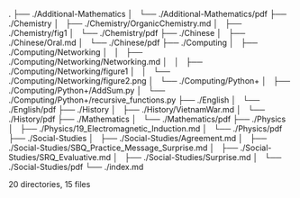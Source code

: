 .
├── ./Additional-Mathematics
│   └── ./Additional-Mathematics/pdf
├── ./Chemistry
│   ├── ./Chemistry/OrganicChemistry.md
│   ├── ./Chemistry/fig1
│   └── ./Chemistry/pdf
├── ./Chinese
│   ├── ./Chinese/Oral.md
│   └── ./Chinese/pdf
├── ./Computing
│   ├── ./Computing/Networking
│   │   ├── ./Computing/Networking/Networking.md
│   │   ├── ./Computing/Networking/figure1
│   │   └── ./Computing/Networking/figure2.png
│   └── ./Computing/Python+
│       ├── ./Computing/Python+/AddSum.py
│       └── ./Computing/Python+/recursive_functions.py
├── ./English
│   └── ./English/pdf
├── ./History
│   ├── ./History/VietnamWar.md
│   └── ./History/pdf
├── ./Mathematics
│   └── ./Mathematics/pdf
├── ./Physics
│   ├── ./Physics/19_Electromagnetic_Induction.md
│   └── ./Physics/pdf
├── ./Social-Studies
│   ├── ./Social-Studies/Agreement.md
│   ├── ./Social-Studies/SBQ_Practice_Message_Surprise.md
│   ├── ./Social-Studies/SRQ_Evaluative.md
│   ├── ./Social-Studies/Surprise.md
│   └── ./Social-Studies/pdf
└── ./index.md

20 directories, 15 files
